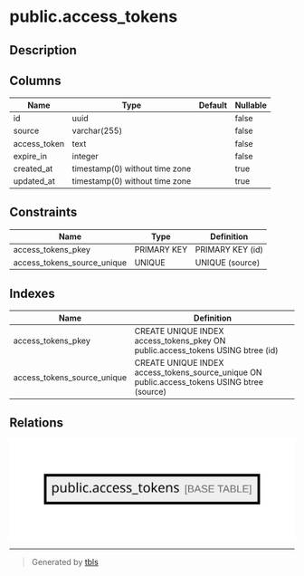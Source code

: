 # public.access_tokens

## Description

## Columns

| Name         | Type                           | Default | Nullable |
| ------------ | ------------------------------ | ------- | -------- |
| id           | uuid                           |         | false    |
| source       | varchar(255)                   |         | false    |
| access_token | text                           |         | false    |
| expire_in    | integer                        |         | false    |
| created_at   | timestamp(0) without time zone |         | true     |
| updated_at   | timestamp(0) without time zone |         | true     |

## Constraints

| Name                        | Type        | Definition       |
| --------------------------- | ----------- | ---------------- |
| access_tokens_pkey          | PRIMARY KEY | PRIMARY KEY (id) |
| access_tokens_source_unique | UNIQUE      | UNIQUE (source)  |

## Indexes

| Name                        | Definition                                                                                   |
| --------------------------- | -------------------------------------------------------------------------------------------- |
| access_tokens_pkey          | CREATE UNIQUE INDEX access_tokens_pkey ON public.access_tokens USING btree (id)              |
| access_tokens_source_unique | CREATE UNIQUE INDEX access_tokens_source_unique ON public.access_tokens USING btree (source) |

## Relations

![er](public.access_tokens.svg)

---

> Generated by [tbls](https://github.com/k1LoW/tbls)
